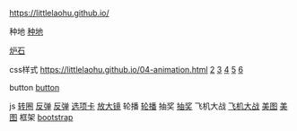 https://littlelaohu.github.io/

种地 <a href="https://littlelaohu.github.io/gengzhong/zhongcai.html" target="_blank">种地</a>

<a href="https://littlelaohu.github.io/lushi/lushi.html" target="_blank">炉石</a>

css样式 <a href="https://littlelaohu.github.io/04-animation.html" target="_blank">https://littlelaohu.github.io/04-animation.html</a>
        <a href="https://littlelaohu.github.io/CSS3-xuanze.html" target="_blank">2</a>
        <a href="https://littlelaohu.github.io/04-animation.html" target="_blank">3</a>
        <a href="https://littlelaohu.github.io/transition.html" target="_blank">4</a>
        <a href="https://littlelaohu.github.io/css3-3dxuanzhuan/index.html" target="_blank">5</a>
        <a href="https://littlelaohu.github.io/05-transform-box.html" target="_blank">6</a>

button  <a href="https://littlelaohu.github.io/04-chart-less/chart.html" target="_blank">button</a>

js      <a href="https://littlelaohu.github.io/zhuanquan.html" target="_blank">转圈</a>
        <a href="https://littlelaohu.github.io/fantan01.html" target="_blank">反弹</a>
        <a href="https://littlelaohu.github.io/fantan02.html" target="_blank">反弹</a>
        <a href="https://littlelaohu.github.io/xuanxiangka.html" target="_blank">选项卡</a>
        <a href="https://littlelaohu.github.io/fangdajing.html" target="_blank">放大镜</a>
轮播    <a href="https://littlelaohu.github.io/lunbo/xxx.html" target="_blank">轮播</a>
抽奖    <a href="https://littlelaohu.github.io/choujiang/choujiang.html" target="_blank">抽奖</a>
飞机大战       <a href="https://littlelaohu.github.io/God/God.html" target="_blank">飞机大战</a>
        <a href="https://littlelaohu.github.io/js-meitu.html" target="_blank">美图</a>
        <a href="https://littlelaohu.github.io/jq-meitu.html" target="_blank">美图</a>
框架    <a href="https://littlelaohu.github.io/03-zhongdi/zhongdi.html" target="_blank">bootstrap</a>
        